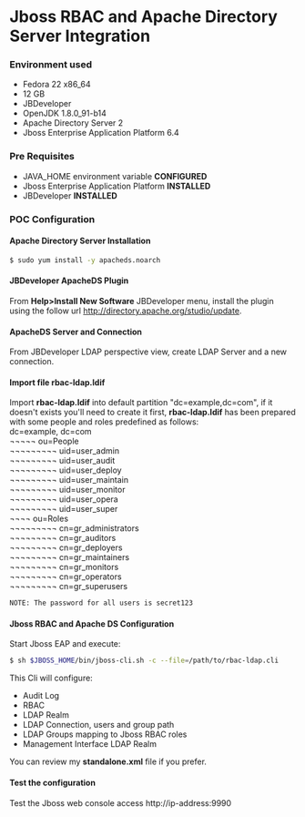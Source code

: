 # Jboss RBAC and Apache Directory Server Integration

### Environment used
- Fedora 22 x86_64
- 12 GB
- JBDeveloper
- OpenJDK 1.8.0_91-b14
- Apache Directory Server 2
- Jboss Enterprise Application Platform 6.4

### Pre Requisites
- JAVA_HOME environment variable **CONFIGURED**
- Jboss Enterprise Application Platform **INSTALLED**
- JBDeveloper **INSTALLED**

### POC Configuration
#### Apache Directory Server Installation
```sh
$ sudo yum install -y apacheds.noarch
```

#### JBDeveloper ApacheDS Plugin
From **Help>Install New Software** JBDeveloper menu, install the plugin using the follow url
http://directory.apache.org/studio/update.

#### ApacheDS Server and Connection
From JBDeveloper LDAP perspective view, create LDAP Server and a new connection.

#### Import file rbac-ldap.ldif 
Import **rbac-ldap.ldif** into default partition "dc=example,dc=com", if it doesn't exists you'll need to create it first,  **rbac-ldap.ldif** has been prepared with some people and roles predefined as follows:  
dc=example, dc=com  
¬¬¬¬¬ ou=People  
¬¬¬¬¬¬¬¬¬ uid=user_admin  
¬¬¬¬¬¬¬¬¬ uid=user_audit  
¬¬¬¬¬¬¬¬¬ uid=user_deploy  
¬¬¬¬¬¬¬¬¬ uid=user_maintain  
¬¬¬¬¬¬¬¬¬ uid=user_monitor  
¬¬¬¬¬¬¬¬¬ uid=user_opera  
¬¬¬¬¬¬¬¬¬ uid=user_super  
¬¬¬¬ ou=Roles  
¬¬¬¬¬¬¬¬¬ cn=gr_administrators  
¬¬¬¬¬¬¬¬¬ cn=gr_auditors  
¬¬¬¬¬¬¬¬¬ cn=gr_deployers  
¬¬¬¬¬¬¬¬¬ cn=gr_maintainers  
¬¬¬¬¬¬¬¬¬ cn=gr_monitors  
¬¬¬¬¬¬¬¬¬ cn=gr_operators  
¬¬¬¬¬¬¬¬¬ cn=gr_superusers  

```sh
NOTE: The password for all users is secret123
```

#### Jboss RBAC and Apache DS Configuration
Start Jboss EAP and execute:
```sh
$ sh $JBOSS_HOME/bin/jboss-cli.sh -c --file=/path/to/rbac-ldap.cli
```

This Cli will configure:
- Audit Log
- RBAC
- LDAP Realm
- LDAP Connection, users and group path
- LDAP Groups mapping to Jboss RBAC roles
- Management Interface LDAP Realm  

You can review my **standalone.xml** file if you prefer.

#### Test the configuration
Test the Jboss web console access http://ip-address:9990
